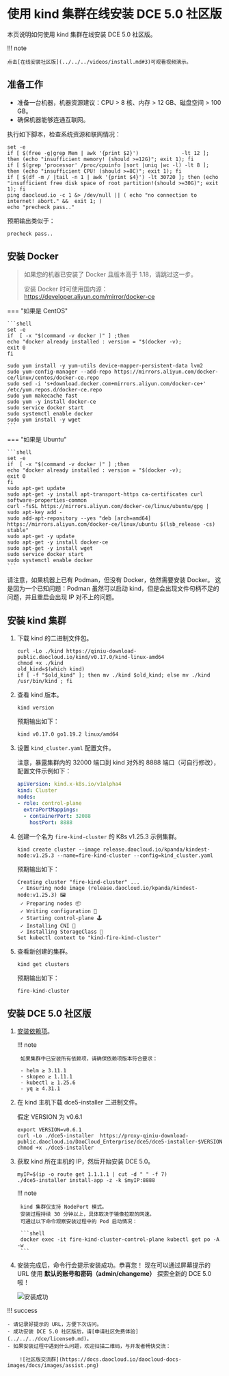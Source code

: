 # 使用 kind 集群在线安装 DCE 5.0 社区版

本页说明如何使用 kind 集群在线安装 DCE 5.0 社区版。

!!! note

    点击[在线安装社区版](../../../videos/install.md#3)可观看视频演示。

## 准备工作

- 准备一台机器，机器资源建议：CPU > 8 核、内存 > 12 GB、磁盘空间 > 100 GB。
- 确保机器能够连通互联网。

执行如下脚本，检查系统资源和联网情况：

```shell
set -e
if [ $(free -g|grep Mem | awk '{print $2}')              -lt 12 ]; then (echo "insufficient memory! (should >=12G)"; exit 1); fi
if [ $(grep 'processor' /proc/cpuinfo |sort |uniq |wc -l) -lt 8 ]; then (echo "insufficient CPU! (should >=8C)"; exit 1); fi
if [ $(df -m / |tail -n 1 | awk '{print $4}') -lt 30720 ]; then (echo "insufficient free disk space of root partition!(should >=30G)"; exit 1); fi
ping daocloud.io -c 1 &> /dev/null || ( echo "no connection to internet! abort." &&  exit 1; )
echo "precheck pass.."
```

预期输出类似于：

```none
precheck pass..
```

## 安装 Docker

> 如果您的机器已安装了 Docker 且版本高于 1.18，请跳过这一步。
>
> 安装 Docker 时可使用国内源：<https://developer.aliyun.com/mirror/docker-ce>

=== "如果是 CentOS"

    ```shell
    set -e
    if  [ -x "$(command -v docker )" ] ;then
    echo "docker already installed : version = "$(docker -v);
    exit 0
    fi
    
    sudo yum install -y yum-utils device-mapper-persistent-data lvm2
    sudo yum-config-manager --add-repo https://mirrors.aliyun.com/docker-ce/linux/centos/docker-ce.repo
    sudo sed -i 's+download.docker.com+mirrors.aliyun.com/docker-ce+' /etc/yum.repos.d/docker-ce.repo
    sudo yum makecache fast
    sudo yum -y install docker-ce
    sudo service docker start
    sudo systemctl enable docker
    sudo yum install -y wget
    ```

=== "如果是 Ubuntu"

    ```shell
    set -e
    if  [ -x "$(command -v docker )" ] ;then
    echo "docker already installed : version = "$(docker -v);
    exit 0
    fi
    sudo apt-get update
    sudo apt-get -y install apt-transport-https ca-certificates curl software-properties-common
    curl -fsSL https://mirrors.aliyun.com/docker-ce/linux/ubuntu/gpg | sudo apt-key add -
    sudo add-apt-repository --yes "deb [arch=amd64] https://mirrors.aliyun.com/docker-ce/linux/ubuntu $(lsb_release -cs) stable"
    sudo apt-get -y update
    sudo apt-get -y install docker-ce
    sudo apt-get -y install wget
    sudo service docker start
    sudo systemctl enable docker
    ```

请注意，如果机器上已有 Podman，但没有 Docker，依然需要安装 Docker。
这是因为一个已知问题：Podman 虽然可以启动 kind，但是会出现文件句柄不足的问题，并且重启会出现 IP 对不上的问题。

## 安装 kind 集群

1. 下载 kind 的二进制文件包。

    ```shell
    curl -Lo ./kind https://qiniu-download-public.daocloud.io/kind/v0.17.0/kind-linux-amd64
    chmod +x ./kind
    old_kind=$(which kind)
    if [ -f "$old_kind" ]; then mv ./kind $old_kind; else mv ./kind /usr/bin/kind ; fi
    ```

1. 查看 kind 版本。

    ```shell
    kind version
    ```

    预期输出如下：

    ```console
    kind v0.17.0 go1.19.2 linux/amd64
    ```

1. 设置 `kind_cluster.yaml` 配置文件。

    注意，暴露集群内的 32000 端口到 kind 对外的 8888 端口（可自行修改），配置文件示例如下：

    ```yaml title="kind_cluster.yaml"
    apiVersion: kind.x-k8s.io/v1alpha4
    kind: Cluster
    nodes:
    - role: control-plane
      extraPortMappings:
      - containerPort: 32088
        hostPort: 8888
    ```

1. 创建一个名为 `fire-kind-cluster` 的 K8s v1.25.3 示例集群。

    ```shell
    kind create cluster --image release.daocloud.io/kpanda/kindest-node:v1.25.3 --name=fire-kind-cluster --config=kind_cluster.yaml 
    ```

    预期输出如下：

    ```console
    Creating cluster "fire-kind-cluster" ...
     ✓ Ensuring node image (release.daocloud.io/kpanda/kindest-node:v1.25.3) 🖼 
     ✓ Preparing nodes 📦  
     ✓ Writing configuration 📜 
     ✓ Starting control-plane 🕹️ 
     ✓ Installing CNI 🔌 
     ✓ Installing StorageClass 💾 
    Set kubectl context to "kind-fire-kind-cluster"
    ```

1. 查看新创建的集群。

    ```shell
    kind get clusters
    ```

    预期输出如下：

    ```console
    fire-kind-cluster
    ```

## 安装 DCE 5.0 社区版

1. [安装依赖项](../../install-tools.md)。

    !!! note

        如果集群中已安装所有依赖项，请确保依赖项版本符合要求：
        
        - helm ≥ 3.11.1
        - skopeo ≥ 1.11.1
        - kubectl ≥ 1.25.6
        - yq ≥ 4.31.1

1. 在 kind 主机下载 dce5-installer 二进制文件。

    假定 VERSION 为 v0.6.1

    ```shell
    export VERSION=v0.6.1
    curl -Lo ./dce5-installer  https://proxy-qiniu-download-public.daocloud.io/DaoCloud_Enterprise/dce5/dce5-installer-$VERSION
    chmod +x ./dce5-installer
    ```

1. 获取 kind 所在主机的 IP，然后开始安装 DCE 5.0。

    ```shell
    myIP=$(ip -o route get 1.1.1.1 | cut -d " " -f 7)
    ./dce5-installer install-app -z -k $myIP:8888
    ```

    !!! note

        kind 集群仅支持 NodePort 模式。
        安装过程持续 30 分钟以上，具体取决于镜像拉取的网速。
        可通过以下命令观察安装过程中的 Pod 启动情况：

        ```shell
        docker exec -it fire-kind-cluster-control-plane kubectl get po -A -w
        ```

1. 安装完成后，命令行会提示安装成功。恭喜您！
   现在可以通过屏幕提示的 URL 使用 **默认的账号和密码（admin/changeme）** 探索全新的 DCE 5.0 啦！

    ![安装成功](https://docs.daocloud.io/daocloud-docs-images/docs/install/images/success.png)

!!! success

    - 请记录好提示的 URL，方便下次访问。
    - 成功安装 DCE 5.0 社区版后，请[申请社区免费体验](../../../dce/license0.md)。
    - 如果安装过程中遇到什么问题，欢迎扫描二维码，与开发者畅快交流：
    
        ![社区版交流群](https://docs.daocloud.io/daocloud-docs-images/docs/images/assist.png)
